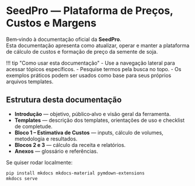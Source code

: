 # SeedPro — Plataforma de Preços, Custos e Margens

Bem‑vindo à documentação oficial da **SeedPro**.  
Esta documentação apresenta como atualizar, operar e manter a plataforma de cálculo de custos e formação de preço da semente de soja.

!!! tip "Como usar esta documentação"
    - Use a navegação lateral para acessar tópicos específicos.
    - Pesquise termos pela busca no topo.
    - Os exemplos práticos podem ser usados como base para seus próprios arquivos templates.

## Estrutura desta documentação

- **Introdução** — objetivo, público‑alvo e visão geral da ferramenta.  
- **Templates** — descrição dos templates, orientações de uso e checklist de completude.  
- **Bloco 1 – Estimativa de Custos** — inputs, cálculo de volumes, metodologia e resultados.  
- **Blocos 2 e 3** — cálculo da receita e relatórios.  
- **Anexos** — glossário e referências.

Se quiser rodar localmente:
```bash
pip install mkdocs mkdocs-material pymdown-extensions
mkdocs serve
```
